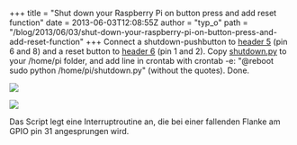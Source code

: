 +++
title = "Shut down your Raspberry Pi on button press and add reset function"
date = 2013-06-03T12:08:55Z
author = "typ_o"
path = "/blog/2013/06/03/shut-down-your-raspberry-pi-on-button-press-and-add-reset-function"
+++
Connect a shutdown-pushbutton to
[header 5](https://elinux.org/RPi_Low-level_peripherals#P5_header) (pin 6
and 8) and a reset button to
[header 6](https://elinux.org/RPi_Low-level_peripherals#P6_header) (pin 1
and 2). Copy
[shutdown.py](https://flipdot.org/blog/uploads/shutdown.py.txt) to your
/home/pi folder, and add line in crontab with crontab -e: "@reboot sudo
python /home/pi/shutdown.py" (without the quotes). Done.

![](https://flipdot.org/blog/uploads/raspi_shutdown.jpg)

![](https://flipdot.org/blog/uploads/raspi_reset.jpg)

Das Script legt eine Interruptroutine an, die bei einer fallenden Flanke
am GPIO pin 31 angesprungen wird.
